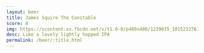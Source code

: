 ```yaml
---
layout: beer
title: James Squire The Constable
score: 8
img: https://scontent.xx.fbcdn.net/v/t1.0-0/p480x480/1239035_10152327617748745_242091326_n.jpg?oh=98cf43b16437d0e3008207dc51e0b466&oe=58C6D8B0
desc: Like a lovely lightly hopped IPA
permalink: /beer/:title.html
---
```

